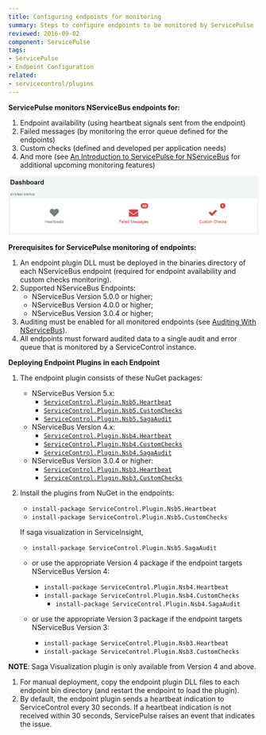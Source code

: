 ```yaml
---
title: Configuring endpoints for monitoring
summary: Steps to configure endpoints to be monitored by ServicePulse
reviewed: 2016-09-02
component: ServicePulse
tags:
- ServicePulse
- Endpoint Configuration
related:
- servicecontrol/plugins
---
```


**ServicePulse monitors NServiceBus endpoints for:**

 1. Endpoint availability (using heartbeat signals sent from the endpoint)
 1. Failed messages (by monitoring the error queue defined for the endpoints)
 1. Custom checks (defined and developed per application needs)
 1. And more (see [An Introduction to ServicePulse for NServiceBus](https://particular.net/blog/an-introduction-to-servicepulse-for-nservicebus) for additional upcoming monitoring features)

![ServicePulse dashboard](images/dashboard.png 'width=500')

**Prerequisites for ServicePulse monitoring of endpoints:**

1. An endpoint plugin DLL must be deployed in the binaries directory of each NServiceBus endpoint (required for endpoint availability and custom checks monitoring).
1. Supported NServiceBus Endpoints:
    * NServiceBus Version 5.0.0 or higher;
    * NServiceBus Version 4.0.0 or higher;
    * NServiceBus Version 3.0.4 or higher;
1. Auditing must be enabled for all monitored endpoints (see [Auditing With NServiceBus](/nservicebus/operations/auditing.md)).
1. All endpoints must forward audited data to a single audit and error queue that is monitored by a ServiceControl instance.

**Deploying Endpoint Plugins in each Endpoint**

1. The endpoint plugin consists of these NuGet packages:
    * NServiceBus Version 5.x:
        * [`ServiceControl.Plugin.Nsb5.Heartbeat`](https://www.nuget.org/packages/ServiceControl.Plugin.Nsb5.Heartbeat/)
        * [`ServiceControl.Plugin.Nsb5.CustomChecks`](https://www.nuget.org/packages/ServiceControl.Plugin.Nsb5.CustomChecks/)
        * [`ServiceControl.Plugin.Nsb5.SagaAudit`](https://www.nuget.org/packages/ServiceControl.Plugin.Nsb5.SagaAudit/)
    * NServiceBus Version 4.x:
        * [`ServiceControl.Plugin.Nsb4.Heartbeat`](https://www.nuget.org/packages/ServiceControl.Plugin.Nsb4.Heartbeat/)
        * [`ServiceControl.Plugin.Nsb4.CustomChecks`](https://www.nuget.org/packages/ServiceControl.Plugin.Nsb4.CustomChecks/)
        * [`ServiceControl.Plugin.Nsb4.SagaAudit`](https://www.nuget.org/packages/ServiceControl.Plugin.Nsb4.SagaAudit/)
    * NServiceBus Version 3.0.4 or higher:
        * [`ServiceControl.Plugin.Nsb3.Heartbeat`](https://www.nuget.org/packages/ServiceControl.Plugin.Nsb3.Heartbeat/)
        * [`ServiceControl.Plugin.Nsb3.CustomChecks`](https://www.nuget.org/packages/ServiceControl.Plugin.Nsb3.CustomChecks/)

1. Install the plugins from NuGet in the endpoints:
     * `install-package ServiceControl.Plugin.Nsb5.Heartbeat`
     * `install-package ServiceControl.Plugin.Nsb5.CustomChecks`
  
     If saga visualization in ServiceInsight,
     * `install-package ServiceControl.Plugin.Nsb5.SagaAudit`

     * or use the appropriate Version 4 package if the endpoint targets NServiceBus Version 4:
	     * `install-package ServiceControl.Plugin.Nsb4.Heartbeat`
	     * `install-package ServiceControl.Plugin.Nsb4.CustomChecks`
     	     * `install-package ServiceControl.Plugin.Nsb4.SagaAudit`

     * or use the appropriate Version 3 package if the endpoint targets NServiceBus Version 3:
	     * `install-package ServiceControl.Plugin.Nsb3.Heartbeat`
	     * `install-package ServiceControl.Plugin.Nsb3.CustomChecks`

**NOTE**: Saga Visualization plugin is only available from Version 4 and above.
	   
 1. For manual deployment, copy the endpoint plugin DLL files to each endpoint bin directory (and restart the endpoint to load the plugin).
 1. By default, the endpoint plugin sends a heartbeat indication to ServiceControl every 30 seconds. If a heartbeat indication is not received within 30 seconds, ServicePulse raises an event that indicates the issue.
